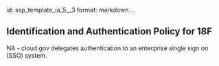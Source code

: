 id: ssp_template_ia_5__3
format: markdown
...
## Identification and Authentication Policy for 18F

NA - cloud.gov delegates authentication to an enterprise single sign on (SSO) system.
